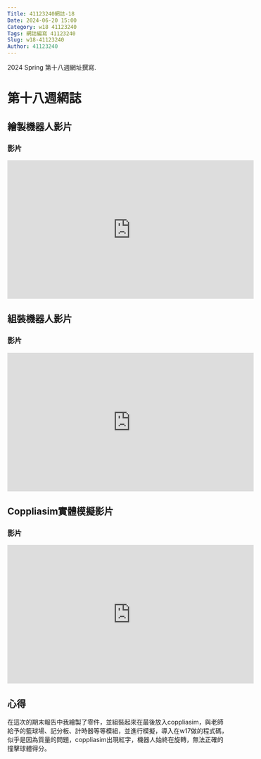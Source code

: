 ```yaml
---
Title: 41123240網誌-18
Date: 2024-06-20 15:00
Category: w18 41123240
Tags: 網誌編寫 41123240
Slug: w18-41123240
Author: 41123240
---
```


2024 Spring 第十八週網址撰寫.

<!-- PELICAN_END_SUMMARY -->

# 第十八週網誌

## 繪製機器人影片

### 影片

<iframe width="560" height="315" src="https://www.youtube.com/embed/gQU3MbBJ_EU?si=cB9ZyjgfDNMWjh21" title="YouTube video player" frameborder="0" allow="accelerometer; autoplay; clipboard-write; encrypted-media; gyroscope; picture-in-picture; web-share" referrerpolicy="strict-origin-when-cross-origin" allowfullscreen></iframe>

## 組裝機器人影片

### 影片

<iframe width="560" height="315" src="https://www.youtube.com/embed/t98OFHO6aFE?si=nm8DsjiLFLW2PeDV" title="YouTube video player" frameborder="0" allow="accelerometer; autoplay; clipboard-write; encrypted-media; gyroscope; picture-in-picture; web-share" referrerpolicy="strict-origin-when-cross-origin" allowfullscreen></iframe>

## Coppliasim實體模擬影片

### 影片

<iframe width="560" height="315" src="https://www.youtube.com/embed/3XAOAm7eFkM?si=CNoc8iUWv2Tvrn7D" title="YouTube video player" frameborder="0" allow="accelerometer; autoplay; clipboard-write; encrypted-media; gyroscope; picture-in-picture; web-share" referrerpolicy="strict-origin-when-cross-origin" allowfullscreen></iframe>

## 心得
在這次的期末報告中我繪製了零件，並組裝起來在最後放入coppliasim，與老師給予的籃球場、記分板、計時器等等模組，並進行模擬，導入在w17做的程式碼，似乎是因為質量的問題，coppliasim出現紅字，機器人始終在旋轉，無法正確的撞擊球體得分。
